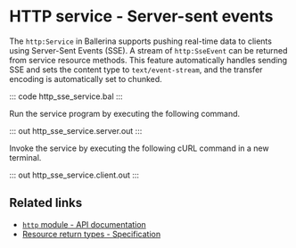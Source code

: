 # HTTP service - Server-sent events

The `http:Service` in Ballerina supports pushing real-time data to clients using Server-Sent Events (SSE). A stream of `http:SseEvent` can be returned from service resource methods. This feature automatically handles sending SSE and sets the content type to `text/event-stream`, and the transfer encoding is automatically set to chunked.

::: code http_sse_service.bal :::

Run the service program by executing the following command.

::: out http_sse_service.server.out :::

Invoke the service by executing the following cURL command in a new terminal.

::: out http_sse_service.client.out :::

## Related links
- [`http` module - API documentation](https://lib.ballerina.io/ballerina/http/latest/)
- [Resource return types - Specification](/spec/http/#235-return-types)
